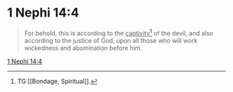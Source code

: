 # 1 Nephi 14:4

> For behold, this is according to the <u>captivity</u>[^a] of the devil, and also according to the justice of God, upon all those who will work wickedness and abomination before him.

[1 Nephi 14:4](https://www.churchofjesuschrist.org/study/scriptures/bofm/1-ne/14?lang=eng&id=p4#p4)


[^a]: TG [[Bondage, Spiritual]].
